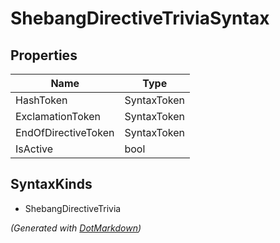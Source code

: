 # ShebangDirectiveTriviaSyntax

## Properties

| Name                | Type        |
| ------------------- | ----------- |
| HashToken           | SyntaxToken |
| ExclamationToken    | SyntaxToken |
| EndOfDirectiveToken | SyntaxToken |
| IsActive            | bool        |

## SyntaxKinds

* ShebangDirectiveTrivia

*\(Generated with [DotMarkdown](http://github.com/JosefPihrt/DotMarkdown)\)*